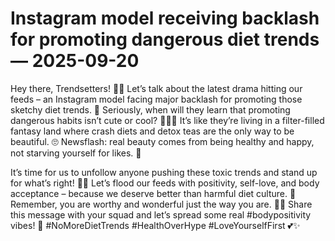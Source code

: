 # Instagram model receiving backlash for promoting dangerous diet trends — 2025-09-20

Hey there, Trendsetters! 👋🏼 Let’s talk about the latest drama hitting our feeds – an Instagram model facing major backlash for promoting those sketchy diet trends. 🚫 Seriously, when will they learn that promoting dangerous habits isn’t cute or cool? 🤦🏻‍♀️ It’s like they’re living in a filter-filled fantasy land where crash diets and detox teas are the only way to be beautiful. 🙄 Newsflash: real beauty comes from being healthy and happy, not starving yourself for likes. 🌟

It’s time for us to unfollow anyone pushing these toxic trends and stand up for what’s right! 💪🏼 Let’s flood our feeds with positivity, self-love, and body acceptance – because we deserve better than harmful diet culture. 💖 Remember, you are worthy and wonderful just the way you are. 💃🏻 Share this message with your squad and let’s spread some real #bodypositivity vibes! 🌈 #NoMoreDietTrends #HealthOverHype #LoveYourselfFirst 💕✨